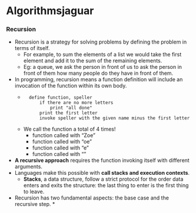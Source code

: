 # Algorithmsjaguar


### Recursion
* Recursion is a strategy for solving problems by defining the problem in terms of itself. 
    * For example, to sum the elements of a list we would take the first element and add it to the sum of the remaining elements.
    * Eg: a queue, we ask the person in front of us to ask the person in front of them how many people do they have in front of them.
* In programming, recursion means a function definition will include an invocation of the function within its own body. 
    * ```
        define function, speller
            if there are no more letters
                print "all done"
            print the first letter
            invoke speller with the given name minus the first letter
        ```
    * We call the function a total of 4 times!
        * function called with “Zoe”
        * function called with “oe”
        * function called with “e”
        * function called with “”
* **A recursive approach** requires the function invoking itself with different arguments.         
* Languages make this possible with **call stacks and execution contexts**.
    * **Stacks**, a data structure, follow a strict protocol for the order data enters and exits the structure: the last thing to enter is the first thing to leave.
* Recursion has two fundamental aspects: the base case and the recursive step.   *
